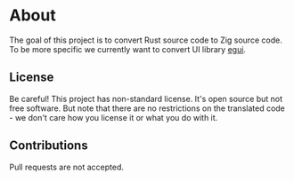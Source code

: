 # About

The goal of this project is to convert Rust source code to Zig source code.
To be more specific we currently want to convert UI library [egui](https://github.com/emilk/egui).

## License

Be careful! This project has non-standard license.
It's open source but not free software.
But note that there are no restrictions on the translated code -
we don't care how you license it or what you do with it.

## Contributions

Pull requests are not accepted.
